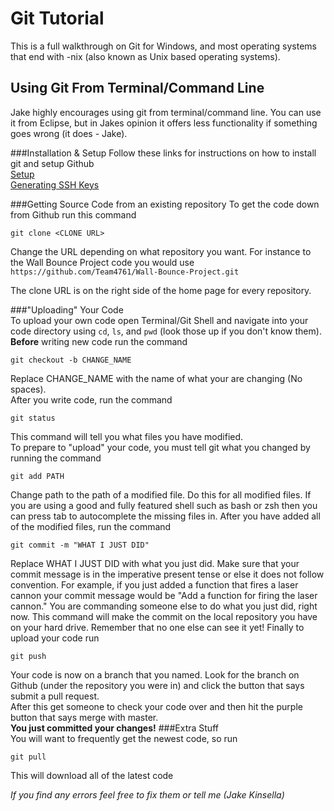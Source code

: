Git Tutorial
============

This is a full walkthrough on Git for Windows, and most operating systems that end with -nix (also known as Unix based operating systems).

Using Git From Terminal/Command Line
------------------------------------
Jake highly encourages using git from terminal/command line. You can use it from Eclipse, but in Jakes opinion it offers less functionality if something goes wrong (it does - Jake).

###Installation & Setup
Follow these links for instructions on how to install git and setup Github  
[Setup](https://help.github.com/articles/set-up-git/)  
[Generating SSH Keys](https://help.github.com/articles/generating-ssh-keys/)  

###Getting Source Code from an existing repository
To get the code down from Github run this command  
```
git clone <CLONE URL>
```
Change the URL depending on what repository you want. For instance to the Wall Bounce Project code you would use `https://github.com/Team4761/Wall-Bounce-Project.git`  

The clone URL is on the right side of the home page for every repository.

###"Uploading" Your Code  
To upload your own code open Terminal/Git Shell and navigate into your code directory using `cd`, `ls`, and `pwd` (look those up if you don't know them).  
**Before** writing new code run the command  
```
git checkout -b CHANGE_NAME
```
Replace CHANGE_NAME with the name of what your are changing (No spaces).  
After you write code, run the command  
```
git status
```
This command will tell you what files you have modified.  
To prepare to "upload" your code, you must tell git what you changed by running the command  
```
git add PATH
```
Change path to the path of a modified file. Do this for all modified files. If you are using a good and fully featured shell such as bash or zsh then you can press tab to autocomplete the missing files in.
After you have added all of the modified files, run the command  
```
git commit -m "WHAT I JUST DID"
```
Replace WHAT I JUST DID with what you just did. Make sure that your commit message is in the imperative present tense or else it does not follow convention. For example, if you just added a function that fires a laser cannon your commit message would be "Add a function for firing the laser cannon." You are commanding someone else to do what you just did, right now. 
This command will make the commit on the local repository you have on your hard drive. Remember that no one else can see it yet!
Finally to upload your code run  
```
git push
```
Your code is now on a branch that you named. Look for the branch on Github (under the repository you were in) and click the button that says submit a pull request.  
After this get someone to check your code over and then hit the purple button that says merge with master.  
**You just committed your changes!**
###Extra Stuff  
You will want to frequently get the newest code, so run
```
git pull
```
This will download all of the latest code
  
*If you find any errors feel free to fix them or tell me (Jake Kinsella)*
